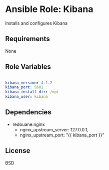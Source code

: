 Ansible Role: Kibana
=====================

Installs and configures Kibana

Requirements
------------

None

Role Variables
--------------

```yaml

kibana_version: 4.1.2
kibana_port: 5601
kibana_install_dir: /opt
kibana_user: kibana

```

Dependencies
------------

- redouane.nginx
    - nginx_upstream_server: 127.0.0.1,
    - nginx_upstream_port: "{{ kibana_port }}"

License
-------

BSD